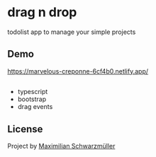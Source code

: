 
# drag n drop
todolist app to manage your simple projects
## Demo

https://marvelous-creponne-6cf4b0.netlify.app/
## 

- typescript
- bootstrap
- drag events


## License

Project by [Maximilian Schwarzmüller](https://twitter.com/maxedapps)

